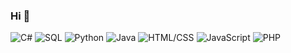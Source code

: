 ### Hi 👋
![C#](https://img.shields.io/badge/C%23-50%25-blue)
![SQL](https://img.shields.io/badge/SQL-90%25-pink)
![Python](https://img.shields.io/badge/Python-50%25-white)
![Java](https://img.shields.io/badge/Java-50%25-orange)
![HTML/CSS](https://img.shields.io/badge/HTML/CSS-90%25-purple)
![JavaScript](https://img.shields.io/badge/JavaScript-50%25-yellow)
![PHP](https://img.shields.io/badge/PHP-50%25-turquoiseblue)

<!--
**adko1396/adko1396** is a ✨ _special_ ✨ repository because its `README.md` (this file) appears on your GitHub profile.

Here are some ideas to get you started:

- 🔭 I’m currently working on ...
- 🌱 I’m currently learning ...
- 👯 I’m looking to collaborate on ...
- 🤔 I’m looking for help with ...
- 💬 Ask me about ...
- 📫 How to reach me: ...
- 😄 Pronouns: ...
- ⚡ Fun fact: ...




-->
